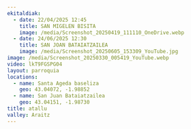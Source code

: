 ```yaml
---
ekitaldiak:
  - date: 22/04/2025 12:45
    title: SAN MIGELEN BISITA
    image: /media/Screenshot_20250419_111110_OneDrive.webp
  - date: 24/06/2025 12:30
    title: SAN JOAN BATAIATZAILEA
    image: /media/Screenshot_20250605_153309_YouTube.jpg
image: /media/Screenshot_20250330_005419_YouTube.webp
video: lkT9FGSPG04
layout: parroquia
locations:
  - name: Santa Ageda baseliza
    geo: 43.04072, -1.98852
  - name: San Juan Bataiatzailea
    geo: 43.04151, -1.98730
title: atallu
valley: Araitz
---
```

